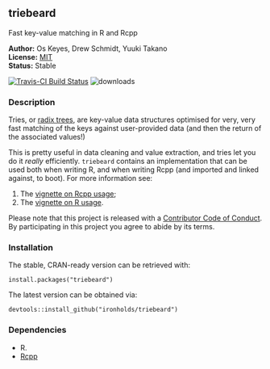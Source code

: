 ## triebeard

Fast key-value matching in R and Rcpp

__Author:__ Os Keyes, Drew Schmidt, Yuuki Takano<br/>
__License:__ [MIT](https://opensource.org/licenses/MIT)<br/>
__Status:__ Stable

[![Travis-CI Build Status](https://travis-ci.org/Ironholds/triebeard.svg?branch=master)](https://travis-ci.org/Ironholds/triebeard) ![downloads](http://cranlogs.r-pkg.org/badges/grand-total/triebeard)

### Description

Tries, or [radix trees](https://en.wikipedia.org/wiki/Radix_tree), are key-value data structures optimised for very, very fast matching of the keys against user-provided data (and then the return of the associated values!)

This is pretty useful in data cleaning and value extraction, and tries let you do it *really* efficiently. `triebeard` contains
an implementation that can be used both when writing R, and when writing Rcpp (and imported and linked against, to boot). For more information see:

1. The [vignette on Rcpp usage](https://CRAN.R-project.org/package=triebeard/vignettes/rcpp_radix.html);
2. The [vignette on R usage](https://CRAN.R-project.org/package=triebeard/vignettes/r_radix.html).

Please note that this project is released with a [Contributor Code of Conduct](https://github.com/Ironholds/triebeard/blob/master/CONDUCT.md).
By participating in this project you agree to abide by its terms.

### Installation

The stable, CRAN-ready version can be retrieved with:

    install.packages("triebeard")

The latest version can be obtained via:

    devtools::install_github("ironholds/triebeard")

### Dependencies
* R.
* [Rcpp](https://cran.r-project.org/package=Rcpp)
